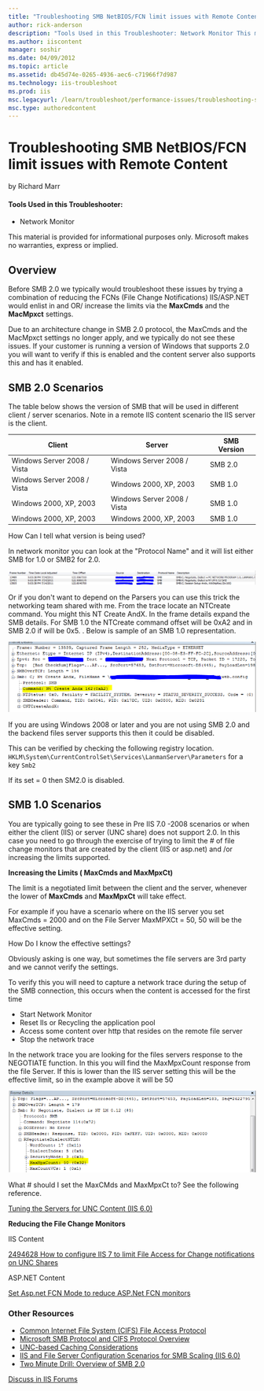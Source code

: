```yaml
---
title: "Troubleshooting SMB NetBIOS/FCN limit issues with Remote Content | Microsoft Docs"
author: rick-anderson
description: "Tools Used in this Troubleshooter: Network Monitor This material is provided for informational purposes only. Microsoft makes no warranties, express or impli..."
ms.author: iiscontent
manager: soshir
ms.date: 04/09/2012
ms.topic: article
ms.assetid: db45d74e-0265-4936-aec6-c71966f7d987
ms.technology: iis-troubleshoot
ms.prod: iis
msc.legacyurl: /learn/troubleshoot/performance-issues/troubleshooting-smb-netbios-fcn-limit-issues-with-remote-content
msc.type: authoredcontent
---
```

Troubleshooting SMB NetBIOS/FCN limit issues with Remote Content
====================
by Richard Marr

#### Tools Used in this Troubleshooter:

- Network Monitor

This material is provided for informational purposes only. Microsoft makes no warranties, express or implied.

## Overview

Before SMB 2.0 we typically would troubleshoot these issues by trying a combination of reducing the FCNs (File Change Notifications) IIS/ASP.NET would enlist in and OR/ increase the limits via the **MaxCmds** and the **MacMpxct** settings.

Due to an architecture change in SMB 2.0 protocol, the MaxCmds and the MacMpxct settings no longer apply, and we typically do not see these issues. If your customer is running a version of Windows that supports 2.0 you will want to verify if this is enabled and the content server also supports this and has it enabled.

## SMB 2.0 Scenarios

The table below shows the version of SMB that will be used in different client / server scenarios. Note in a remote IIS content scenario the IIS server is the client.

| Client | Server | SMB Version |
| --- | --- | --- |
| Windows Server 2008 / Vista | Windows Server 2008 / Vista | SMB 2.0 |
| Windows Server 2008 / Vista | Windows 2000, XP, 2003 | SMB 1.0 |
| Windows 2000, XP, 2003 | Windows Server 2008 / Vista | SMB 1.0 |
| Windows 2000, XP, 2003 | Windows 2000, XP, 2003 | SMB 1.0 |

How Can I tell what version is being used?

In network monitor you can look at the "Protocol Name" and it will list either SMB for 1.0 or SMB2 for 2.0.

![](troubleshooting-smb-netbios-fcn-limit-issues-with-remote-content/_static/image1.png)

Or if you don't want to depend on the Parsers you can use this trick the networking team shared with me. From the trace locate an NTCreate command. You might this NT Create AndX. In the frame details expand the SMB details. For SMB 1.0 the NTCreate command offset will be 0xA2 and in SMB 2.0 if will be 0x5. . Below is sample of an SMB 1.0 representation.

![](troubleshooting-smb-netbios-fcn-limit-issues-with-remote-content/_static/image3.png)

If you are using Windows 2008 or later and you are not using SMB 2.0 and the backend files server supports this then it could be disabled.

This can be verified by checking the following registry location. `HKLM\System\CurrentControlSet\Services\LanmanServer\Parameters` for a key `Smb2`

If its set = 0 then SM2.0 is disabled.

## SMB 1.0 Scenarios

You are typically going to see these in Pre IIS 7.0 -2008 scenarios or when either the client (IIS) or server (UNC share) does not support 2.0. In this case you need to go through the exercise of trying to limit the # of file change monitors that are created by the client (IIS or asp.net) and /or increasing the limits supported.

**Increasing the Limits ( MaxCmds and MaxMpxCt)**

The limit is a negotiated limit between the client and the server, whenever the lower of **MaxCmds** and **MaxMpxCt** will take effect.

For example if you have a scenario where on the IIS server you set MaxCmds = 2000 and on the File Server MaxMPXCt = 50, 50 will be the effective setting.

How Do I know the effective settings?

Obviously asking is one way, but sometimes the file servers are 3rd party and we cannot verify the settings.

To verify this you will need to capture a network trace during the setup of the SMB connection, this occurs when the content is accessed for the first time

- Start Network Monitor
- Reset IIs or Recycling the application pool
- Access some content over http that resides on the remote file server
- Stop the network trace

In the network trace you are looking for the files servers response to the NEGOTIATE function. In this you will find the MaxMpxCount response from the file Server. If this is lower than the IIS server setting this will be the effective limit, so in the example above it will be 50

![](troubleshooting-smb-netbios-fcn-limit-issues-with-remote-content/_static/image5.png)

What # should I set the MaxCMds and MaxMpxCt to? See the following reference.

[Tuning the Servers for UNC Content (IIS 6.0)](https://technet.microsoft.com/en-us/library/dd296694(WS.10).aspx)

**Reducing the File Change Monitors**

IIS Content

[2494628 How to configure IIS 7 to limit File Access for Change notifications on UNC Shares](https://vkbexternal.partners.extranet.microsoft.com/VKBWebService/ViewContent.aspx?scid=B;en-US;2494628)

ASP.NET Content

[Set Asp.net FCN Mode to reduce ASP.Net FCN monitors](https://support.microsoft.com/kb/911272)

### Other Resources

- [Common Internet File System (CIFS) File Access Protocol](https://www.microsoft.com/download/en/details.aspx?displaylang=en&amp;id=9492)
- [Microsoft SMB Protocol and CIFS Protocol Overview](https://msdn.microsoft.com/en-us/library/aa365233(v=VS.85).aspx)
- [UNC-based Caching Considerations](https://technet.microsoft.com/en-us/library/cc778350(WS.10).aspx)
- [IIS and File Server Configuration Scenarios for SMB Scaling (IIS 6.0)](https://technet.microsoft.com/en-us/library/dd296655(WS.10).aspx)
- [Two Minute Drill: Overview of SMB 2.0](http://blogs.technet.com/b/askperf/archive/2008/05/30/two-minute-drill-overview-of-smb-2-0.aspx)
  
  
[Discuss in IIS Forums](https://forums.iis.net/1041.aspx)